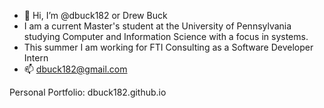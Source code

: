 - 👋 Hi, I’m @dbuck182 or Drew Buck
- I am a current Master's student at the University of Pennsylvania studying Computer and Information Science with a focus in systems.
- This summer I am working for FTI Consulting as a Software Developer Intern
- 📫 dbuck182@gmail.com

Personal Portfolio: dbuck182.github.io  

<!---
dbuck182/dbuck182 is a ✨ special ✨ repository because its `README.md` (this file) appears on your GitHub profile.
You can click the Preview link to take a look at your changes.
--->
